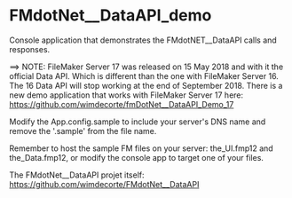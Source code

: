 # FMdotNet__DataAPI_demo
Console application that demonstrates the FMdotNET__DataAPI calls and responses.

==> NOTE: FileMaker Server 17 was released on 15 May 2018 and with it the official Data API.  Which is different than the one with FileMaker Server 16.  The 16 Data API will stop working at the end of September 2018.  There is a new demo application that works with FileMaker Server 17 here: https://github.com/wimdecorte/fmDotNet__DataAPI_Demo_17

Modify the App.config.sample to include your server's DNS name and remove the '.sample' from the file name.

Remember to host the sample FM files on your server: the_UI.fmp12 and the_Data.fmp12, or modify the console app to target one of your files.

The FMdotNet__DataAPI projet itself: https://github.com/wimdecorte/FMdotNet__DataAPI
